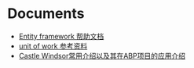 # Documents

- [Entity framework 帮助文档](https://github.com/jaapyang/Documents/tree/master/doc_for_Entity_framework)
- [unit of work 参考资料](unti_of_work)
- [Castle Windsor常用介绍以及其在ABP项目的应用介绍](http://www.cnblogs.com/huaizuo/p/4832751.html)